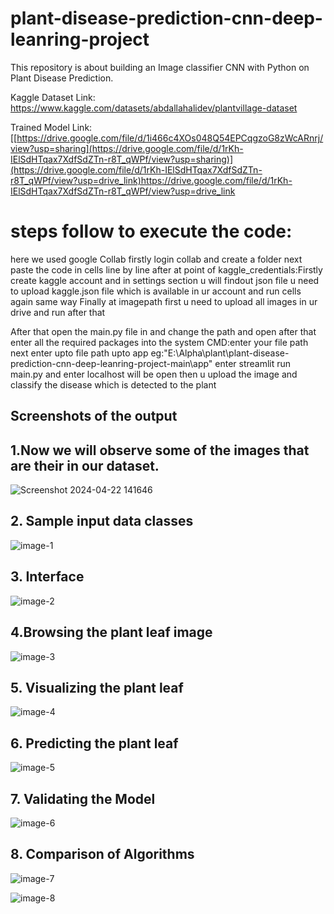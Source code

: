 # plant-disease-prediction-cnn-deep-leanring-project
This repository is about building an Image classifier CNN with Python on Plant Disease Prediction.

Kaggle Dataset Link: https://www.kaggle.com/datasets/abdallahalidev/plantvillage-dataset

Trained Model Link: [[https://drive.google.com/file/d/1i466c4XOs048Q54EPCqgzoG8zWcARnrj/view?usp=sharing](https://drive.google.com/file/d/1rKh-IElSdHTqax7XdfSdZTn-r8T_qWPf/view?usp=sharing)](https://drive.google.com/file/d/1rKh-IElSdHTqax7XdfSdZTn-r8T_qWPf/view?usp=drive_link)https://drive.google.com/file/d/1rKh-IElSdHTqax7XdfSdZTn-r8T_qWPf/view?usp=drive_link

# steps follow to execute the code:

here we used google Collab firstly login collab and create a folder next paste the code in cells line by line after 
at point of  kaggle_credentials:Firstly create kaggle account and in settings section u will findout json file u need to upload kaggle.json file which is available in ur account and run cells again same way
Finally at imagepath first u need to upload all images in ur drive 
 and run after that 


After that open the main.py file in and change the path and open after that enter all the required packages into the system
CMD:enter your file path
next enter upto file path upto app
eg:"E:\Alpha\plant\plant-disease-prediction-cnn-deep-leanring-project-main\app"
enter streamlit run main.py and enter localhost will be open then u upload the image and classify the disease which is detected to the plant


## Screenshots of the output

## 1.Now we will observe some of the images that are their in our dataset.
![Screenshot 2024-04-22 141646](https://github.com/Ruksana-begum/PlantDiseaseDetection-MP/assets/127771632/23384f40-f284-416c-8fdc-1abaec1bbef3)

## 2. Sample input data classes
![image-1](https://github.com/Ruksana-begum/PlantDiseaseDetection-MP/assets/127771632/39e51907-b585-4e60-97e4-c5eb4463546b)

## 3. Interface
![image-2](https://github.com/Ruksana-begum/PlantDiseaseDetection-MP/assets/127771632/502ee933-d457-4ad6-b353-bda974472d0c)

## 4.Browsing the plant leaf image
![image-3](https://github.com/Ruksana-begum/PlantDiseaseDetection-MP/assets/127771632/eaac07af-fa92-4627-a32a-c7a97e48aacd)

## 5. Visualizing the plant leaf
![image-4](https://github.com/Ruksana-begum/PlantDiseaseDetection-MP/assets/127771632/febaeb17-056c-498e-9a01-a1e1629ea1a9)

## 6. Predicting the plant leaf
![image-5](https://github.com/Ruksana-begum/PlantDiseaseDetection-MP/assets/127771632/d2a75574-55d8-4045-b83d-175776f02e97)

## 7. Validating the Model
![image-6](https://github.com/Ruksana-begum/PlantDiseaseDetection-MP/assets/127771632/0131c2e9-7d1c-4e6e-a786-8ba227655c72)

## 8. Comparison of Algorithms
![image-7](https://github.com/Ruksana-begum/PlantDiseaseDetection-MP/assets/127771632/e060242c-7f14-48a6-abdd-8eb3f65eaa2d)

![image-8](https://github.com/Ruksana-begum/PlantDiseaseDetection-MP/assets/127771632/e3d4b751-d983-4810-8825-28ff803e602c)




